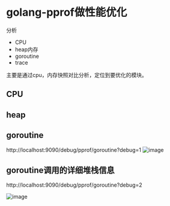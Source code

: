 # golang-pprof做性能优化

分析
* CPU
* heap内存
* goroutine
* trace

主要是通过cpu，内存快照对比分析，定位到要优化的模块。

## CPU

## heap

## goroutine

http://localhost:9090/debug/pprof/goroutine?debug=1
![image](https://github.com/user-attachments/assets/9f8f6056-6f34-4329-a6f7-80c7a06b4716)

## goroutine调用的详细堆栈信息

http://localhost:9090/debug/pprof/goroutine?debug=2

![image](https://github.com/user-attachments/assets/0742eca1-08d0-4147-8b4e-0263d14c345a)
